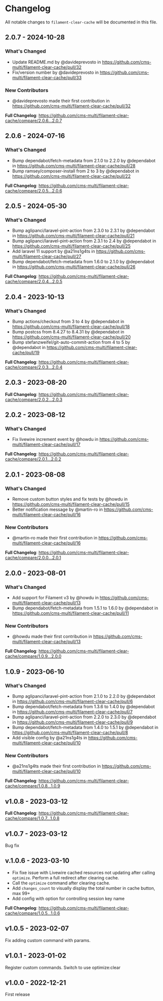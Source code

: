 # Changelog

All notable changes to `filament-clear-cache` will be documented in this file.

## 2.0.7 - 2024-10-28

### What's Changed

* Update README.md by @davideprevosto in https://github.com/cms-multi/filament-clear-cache/pull/32
* Fix/version number by @davideprevosto in https://github.com/cms-multi/filament-clear-cache/pull/33

### New Contributors

* @davideprevosto made their first contribution in https://github.com/cms-multi/filament-clear-cache/pull/32

**Full Changelog**: https://github.com/cms-multi/filament-clear-cache/compare/2.0.6...2.0.7

## 2.0.6 - 2024-07-16

### What's Changed

* Bump dependabot/fetch-metadata from 2.1.0 to 2.2.0 by @dependabot in https://github.com/cms-multi/filament-clear-cache/pull/28
* Bump ramsey/composer-install from 2 to 3 by @dependabot in https://github.com/cms-multi/filament-clear-cache/pull/22

**Full Changelog**: https://github.com/cms-multi/filament-clear-cache/compare/2.0.5...2.0.6

## 2.0.5 - 2024-05-30

### What's Changed

* Bump aglipanci/laravel-pint-action from 2.3.0 to 2.3.1 by @dependabot in https://github.com/cms-multi/filament-clear-cache/pull/21
* Bump aglipanci/laravel-pint-action from 2.3.1 to 2.4 by @dependabot in https://github.com/cms-multi/filament-clear-cache/pull/25
* Add laravel 11 support by @a21ns1g4ts in https://github.com/cms-multi/filament-clear-cache/pull/27
* Bump dependabot/fetch-metadata from 1.6.0 to 2.1.0 by @dependabot in https://github.com/cms-multi/filament-clear-cache/pull/26

**Full Changelog**: https://github.com/cms-multi/filament-clear-cache/compare/2.0.4...2.0.5

## 2.0.4 - 2023-10-13

### What's Changed

- Bump actions/checkout from 3 to 4 by @dependabot in https://github.com/cms-multi/filament-clear-cache/pull/18
- Bump postcss from 8.4.27 to 8.4.31 by @dependabot in https://github.com/cms-multi/filament-clear-cache/pull/20
- Bump stefanzweifel/git-auto-commit-action from 4 to 5 by @dependabot in https://github.com/cms-multi/filament-clear-cache/pull/19

**Full Changelog**: https://github.com/cms-multi/filament-clear-cache/compare/2.0.3...2.0.4

## 2.0.3 - 2023-08-20

**Full Changelog**: https://github.com/cms-multi/filament-clear-cache/compare/2.0.2...2.0.3

## 2.0.2 - 2023-08-12

### What's Changed

- Fix livewire increment event by @howdu in https://github.com/cms-multi/filament-clear-cache/pull/17

**Full Changelog**: https://github.com/cms-multi/filament-clear-cache/compare/2.0.1...2.0.2

## 2.0.1 - 2023-08-08

### What's Changed

- Remove custom button styles and fix tests by @howdu in https://github.com/cms-multi/filament-clear-cache/pull/15
- Better notification message by @martin-ro in https://github.com/cms-multi/filament-clear-cache/pull/16

### New Contributors

- @martin-ro made their first contribution in https://github.com/cms-multi/filament-clear-cache/pull/16

**Full Changelog**: https://github.com/cms-multi/filament-clear-cache/compare/2.0.0...2.0.1

## 2.0.0 - 2023-08-01

### What's Changed

- Add support for Filament v3 by @howdu in https://github.com/cms-multi/filament-clear-cache/pull/13
- Bump dependabot/fetch-metadata from 1.5.1 to 1.6.0 by @dependabot in https://github.com/cms-multi/filament-clear-cache/pull/11

### New Contributors

- @howdu made their first contribution in https://github.com/cms-multi/filament-clear-cache/pull/13

**Full Changelog**: https://github.com/cms-multi/filament-clear-cache/compare/1.0.9...2.0.0

## 1.0.9 - 2023-06-10

### What's Changed

- Bump aglipanci/laravel-pint-action from 2.1.0 to 2.2.0 by @dependabot in https://github.com/cms-multi/filament-clear-cache/pull/6
- Bump dependabot/fetch-metadata from 1.3.6 to 1.4.0 by @dependabot in https://github.com/cms-multi/filament-clear-cache/pull/7
- Bump aglipanci/laravel-pint-action from 2.2.0 to 2.3.0 by @dependabot in https://github.com/cms-multi/filament-clear-cache/pull/9
- Bump dependabot/fetch-metadata from 1.4.0 to 1.5.1 by @dependabot in https://github.com/cms-multi/filament-clear-cache/pull/8
- Add visible config by @a21ns1g4ts in https://github.com/cms-multi/filament-clear-cache/pull/10

### New Contributors

- @a21ns1g4ts made their first contribution in https://github.com/cms-multi/filament-clear-cache/pull/10

**Full Changelog**: https://github.com/cms-multi/filament-clear-cache/compare/1.0.8...1.0.9

## v1.0.8 - 2023-03-12

**Full Changelog**: https://github.com/cms-multi/filament-clear-cache/compare/1.0.7...1.0.8

## v1.0.7 - 2023-03-12

Bug fix

## v.1.0.6 - 2023-03-10

- Fix fixe issue with Livewire cached resources not updating after calling `optimize`. Perform a full redirect after clearing cache.
- Call the `optimize` command after clearing cache.
- Add `changes_count` to visually display the total number in cache button, max 99+
- Add config with option for controlling session key name

**Full Changelog**: https://github.com/cms-multi/filament-clear-cache/compare/1.0.5...1.0.6

## v1.0.5 - 2023-02-07

Fix adding custom command with params.

## v1.0.1 - 2023-01-02

Register custom commands.
Switch to use optimize:clear

## v1.0.0 - 2022-12-21

First release
